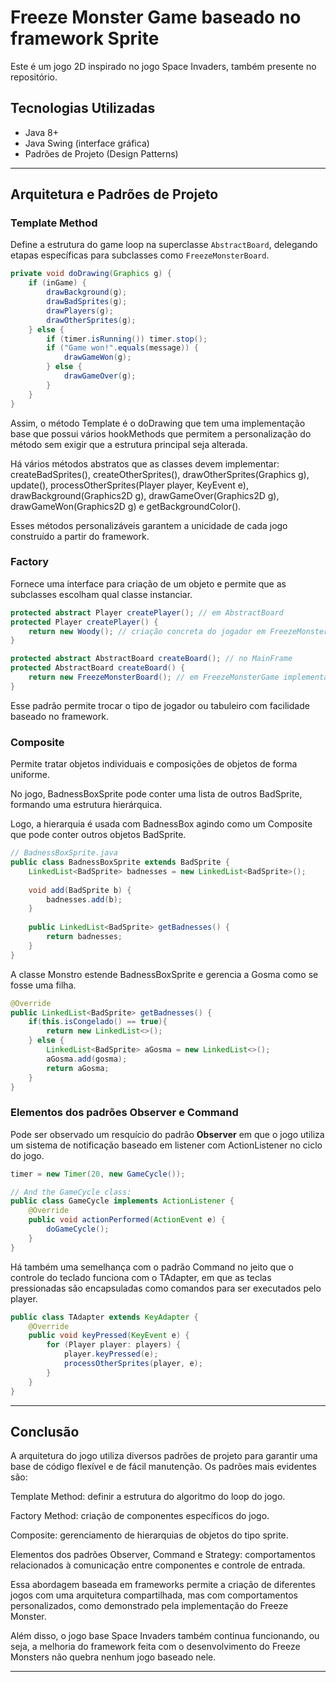 ﻿# Freeze Monster Game baseado no framework Sprite

Este é um jogo 2D inspirado no jogo Space Invaders, também presente no repositório.

## Tecnologias Utilizadas

- Java 8+
- Java Swing (interface gráfica)
- Padrões de Projeto (Design Patterns)

---

## Arquitetura e Padrões de Projeto

### Template Method

Define a estrutura do game loop na superclasse `AbstractBoard`, delegando etapas específicas para subclasses como `FreezeMonsterBoard`.

```java
private void doDrawing(Graphics g) {
    if (inGame) {
        drawBackground(g);
        drawBadSprites(g);
        drawPlayers(g);
        drawOtherSprites(g);
    } else {
        if (timer.isRunning()) timer.stop();
        if ("Game won!".equals(message)) {
            drawGameWon(g);
        } else {
            drawGameOver(g);
        }
    }
}
```

Assim, o método Template é o doDrawing que tem uma implementação base que possui vários hookMethods que permitem a personalização do método sem exigir que a estrutura principal seja alterada.

Há vários métodos abstratos que as classes devem implementar: createBadSprites(), createOtherSprites(), drawOtherSprites(Graphics g), update(), processOtherSprites(Player player, KeyEvent e), drawBackground(Graphics2D g), drawGameOver(Graphics2D g), drawGameWon(Graphics2D g) e getBackgroundColor().

Esses métodos personalizáveis garantem a unicidade de cada jogo construído a partir do framework.

### Factory 

Fornece uma interface para criação de um objeto e permite que as subclasses escolham qual classe instanciar.

```java
protected abstract Player createPlayer(); // em AbstractBoard
protected Player createPlayer() {
    return new Woody(); // criação concreta do jogador em FreezeMonsterBoard
}

protected abstract AbstractBoard createBoard(); // no MainFrame
protected AbstractBoard createBoard() {
    return new FreezeMonsterBoard(); // em FreezeMonsterGame implementando concretamente
}

```

Esse padrão permite trocar o tipo de jogador ou tabuleiro com facilidade baseado no framework.

### Composite

Permite tratar objetos individuais e composições de objetos de forma uniforme.

No jogo, BadnessBoxSprite pode conter uma lista de outros BadSprite, formando uma estrutura hierárquica. 

Logo, a hierarquia é usada com BadnessBox agindo como um Composite que pode conter outros objetos BadSprite.

```java
// BadnessBoxSprite.java
public class BadnessBoxSprite extends BadSprite {
    LinkedList<BadSprite> badnesses = new LinkedList<BadSprite>();
     
    void add(BadSprite b) {
        badnesses.add(b);
    }
     
    public LinkedList<BadSprite> getBadnesses() {
        return badnesses;
    }
}
```
A classe Monstro estende BadnessBoxSprite e gerencia a Gosma como se fosse uma filha.

```java
@Override
public LinkedList<BadSprite> getBadnesses() {
    if(this.isCongelado() == true){
        return new LinkedList<>();
    } else {
        LinkedList<BadSprite> aGosma = new LinkedList<>();
        aGosma.add(gosma);
        return aGosma;
    }
}
```

### Elementos dos padrões Observer e Command

Pode ser observado um resquício do padrão **Observer** em que o jogo utiliza um sistema de notificação baseado em listener com ActionListener no ciclo do jogo.

```java
timer = new Timer(20, new GameCycle());

// And the GameCycle class:
public class GameCycle implements ActionListener {
    @Override
    public void actionPerformed(ActionEvent e) {
        doGameCycle();
    }
}
```

Há também uma semelhança com o padrão Command no jeito que o controle do teclado funciona com o TAdapter, em que as teclas pressionadas são encapsuladas como comandos para ser executados pelo player.

```java
public class TAdapter extends KeyAdapter {
    @Override
    public void keyPressed(KeyEvent e) {
        for (Player player: players) {
            player.keyPressed(e);
            processOtherSprites(player, e);
        }
    }
}
```

---

## Conclusão

A arquitetura do jogo utiliza diversos padrões de projeto para garantir uma base de código flexível e de fácil manutenção. Os padrões mais evidentes são:

Template Method: definir a estrutura do algoritmo do loop do jogo.

Factory Method: criação de componentes específicos do jogo.

Composite: gerenciamento de hierarquias de objetos do tipo sprite.

Elementos dos padrões Observer, Command e Strategy: comportamentos relacionados à comunicação entre componentes e controle de entrada.

Essa abordagem baseada em frameworks permite a criação de diferentes jogos com uma arquitetura compartilhada, mas com comportamentos personalizados, como demonstrado pela implementação do Freeze Monster.

Além disso, o jogo base Space Invaders também continua funcionando, ou seja, a melhoria do framework feita com o desenvolvimento do Freeze Monsters não quebra nenhum jogo baseado nele.

---
